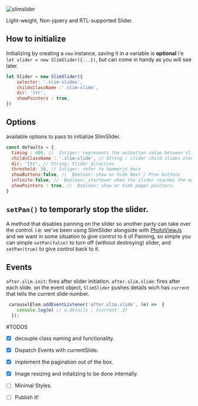 ![slimslider](https://cloud.githubusercontent.com/assets/1451125/23154097/7c0b518a-f825-11e6-9bd4-c26ab0e2a55f.png)

Light-weight, Non-jquery and RTL-supported Slider.

## How to initialize
Initializing by creating a `new` instance, saving it in a variable is **optional** i'e `let slider = new SlimSlider({...})`, but can come in handy as you will see later.

```js
let Slider = new SlimSlider({
    selector: '.slim-slides',
    childsClassName :'.slim-slide',
    dir: 'ltr',
    showPointers : true,
})
```
## Options 
available options to pass to initialize SlimSlider.
```js
const defaults = {
  timing : 400, //  Intiger: represents the animation value between slides 
  childsClassName : '.slim-slide', // String : slider child slides elements
  dir: 'ltr', // String: Slider direction
  threshold: 10, // Intiger: refer to hammerjs docs
  showButtons:false, //  Boolean: show or hide Next / Prev buttons
  infinite:false, //  Boolean: startover when the slider reaches the end.
  showPointers : true, //  Boolean: show or hide pager pointers.
}
```
## `setPan()` to temporarly stop the  slider.
A method that disables panning on the slider so another party can take over the control.
i.e: we've been using SlimSlider alongside with [PhotoViewJs](https://github.com/namshi/Photoviewjs) and we want in some situation to give control to it of Panning, so simple you can simple `setPan(false)` to turn off (without destroying) slider, and `setPan(true)` to give control back to it.

## Events 
`after.slim.init`: fires after slider initiation.
`after.slim.slide`: fires after each slide.
on the event object, `SlimSlider` pushes details wich has `current` that tells the current slide number.

```js
 carouselElem.addEventListener('after.slim.slide', (e) =>  {
    console.log(e) // e.details : {current: 2} 
  });
```



#TODOS
- [x] decouple class naming and functionality.
- [x] Dispatch Events with currentSlide.
- [x] implement the pagination out of the box.
- [x] Image resizing and initalizing to be done internally.
- [ ] Minimal Styles.
- [ ] Publish it!


